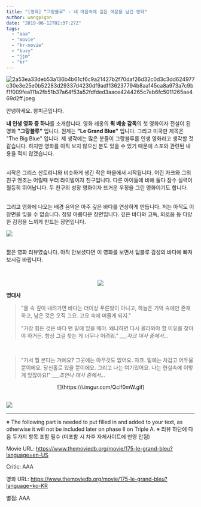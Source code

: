 ```yaml
---
title: "[영화] “그랑블루” - 내 마음속에 깊은 여운을 남긴 영화"
author: wangpigon
date: "2019-06-12T02:37:27Z"
tags:
  - "aaa"
  - "movie"
  - "kr-movie"
  - "busy"
  - "jjm"
  - "kr"
---
```

![2a53ea33deb53a136b4b61cf6c9a21427b2f70daf26d32c0d3c3dd624977c30e3e25e0b52283d29337d4230df9adf136237794b8aa145ca8a973a7c9bf1f009fea111a2fb51b37a64f53a52fdfded3aace4244265c7eb6fc5011265ae469d2ff.jpeg](https://files.steempeak.com/file/steempeak/wangpigon/c1gYM9er-2a53ea33deb53a136b4b61cf6c9a21427b2f70daf26d32c0d3c3dd624977c30e3e25e0b52283d29337d4230df9adf136237794b8aa145ca8a973a7c9bf1f009fea111a2fb51b37a64f53a52fdfded3aace4244265c7eb6fc5011265ae469d2ff.jpeg)

안녕하세요. 왕피곤입니다.

**내 인생 영화 중 하나**를 소개합니다. 영화 레옹의 **뤽 베송 감독**의 첫 영화이자 전설이 된 영화 **"그랑블루"** 입니다. 원제는 **"Le Grand Blue"** 입니다. 그리고 미국판 제목은 "The Big Blue" 입니다. 제 생각에는 많은 분들이 그랑블루를 인생 영화라고 생각할 것 같습니다. 하지만 영화를 아직 보지 않으신 분도 있을 수 있기 때문에 스포와 관련된 내용을 적지 않겠습니다. 

<br>시작은 그리스 산토리니와 비슷하게 생긴 작은 마을에서 시작됩니다. 어린 자크와 그의 친구 엔조는 어릴때 부터 라이벌이자 친구입니다. 다른 아이들에 비해 둘다 잠수 실력이 월등히 뛰어납니다. 두 친구의 성장 영화이자 뜨거운 우정을 그린 영화이기도 합니다.

<br>그리고 영화에 나오는 배경 음악은 아주 깊은 바다를 연상하게 만듭니다. 저는 아직도 이 장면을 잊을 수 없습니다. 정말 아름다운 장면입니다. 깊은 바다와 고독, 외로움 등 다양한 감정을 느끼게 만드는 장면입니다.

![](https://movie-phinf.pstatic.net/20130801_279/1375326848254gmivX_JPEG/movie_image.jpg?type=m665_443_2)

<br>짦은 영화 리뷰였습니다. 아직 안보셨다면 이 영화를 보면서 딥블루 감성의 바다에 빠져 보시길 바랍니다.

<br><center>![](https://i.imgur.com/Qcif0mW.gif)</center>

**명대사**

> "물 속 깊이 내려가면 바다는 더이상 푸른빛이 아니고, 하늘은 기억 속에만 존재하고, 남은 것은 오직 고요. 고요 속에 머물게 되지."
>
> "가장 힘든 것은 바다 맨 밑에 있을 때야. 왜냐하면 다시 올라와야 할 이유를 찾아야 하거든. 항상 그걸 찾는 게 너무나 어려워."
*___자크 대사 중에서...*

<br>

> "가서 뭘 본다는 거예요? 그곳에는 아무것도 없어요. 자크. 밑에는 차갑고 어두울 뿐이에요. 당신홀로 있을 뿐이에요. 그리고 나는 여기있어요. 나는 현실속에 이렇게 있잖아요!"
*___조안나 대사 중에서...*

<center>![](https://i.imgur.com/Qcif0mW.gif)</center><br>

![](https://movie-phinf.pstatic.net/20130625_62/1372127080557dVWlh_JPEG/movie_image.jpg?type=m665_443_2)

---

※ The following part is needed to put filled in and added to your text, as otherwise it will not be included later on phase II on Triple A.
※ 리뷰 하단에 다음 두가지 항목 포함 필수 (미포함 시 차후 자체사이트에 반영 안됨)

Movie URL: https://www.themoviedb.org/movie/175-le-grand-bleu?language=en-US

Critic: AAA

영화 URL: https://www.themoviedb.org/movie/175-le-grand-bleu?language=ko-KR

별점: AAA

